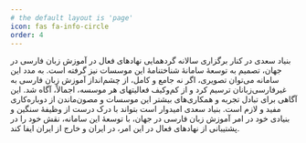 ```yaml
---
# the default layout is 'page'
icon: fas fa-info-circle
order: 4
---
```


بنیاد سعدی در كنار برگزاری سالانه گردهمایی نهادهای فعال در آموزش زبان فارسی در جهان، تصميم به توسعۀ سامانۀ شناخت­نامۀ این موسسات نیز گرفته است. به مدد این سامانه می‌توان تصویری، اگر نه جامع و کامل، از چشم‌انداز آموزش زبان فارسی به غیرفارسی‌زبانان ترسیم کرد و از کم‌و‌کيف فعالیت­های هر موسسه، اجمالاً، آگاه شد. این آگاهی برای تبادل تجربه و همکاری‌های بیشتر این موسسات و مصون‌ماندن از دوباره‌کاری مفید و لازم است. بنیاد سعدی امیدوار است بتواند با درک درست از وظیفۀ سنگین و بنیادی خود در امر آموزش زبان فارسی در جهان، با توسعۀ اين سامانه، نقش خود را در پشتیبانی از نهادهای فعال در این امر، در ایران و خارج از ایران ایفا کند.